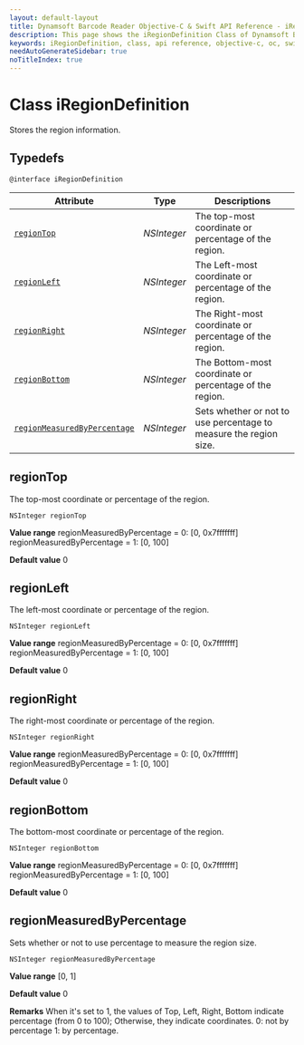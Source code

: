 ```yaml
---
layout: default-layout
title: Dynamsoft Barcode Reader Objective-C & Swift API Reference - iRegionDefinition Class
description: This page shows the iRegionDefinition Class of Dynamsoft Barcode Reader for iOS SDK.
keywords: iRegionDefinition, class, api reference, objective-c, oc, swift
needAutoGenerateSidebar: true
noTitleIndex: true
---
```


# Class iRegionDefinition

Stores the region information.  

## Typedefs

```objc
@interface iRegionDefinition
```  

| Attribute | Type | Descriptions |
|---------- | ---- | ------------ |
| [`regionTop`](auxiliary-RegionDefinition.md#regiontop) | *NSInteger* | The top-most coordinate or percentage of the region. |
| [`regionLeft`](auxiliary-RegionDefinition.md#regionleft) | *NSInteger* | The Left-most coordinate or percentage of the region. |
| [`regionRight`](auxiliary-RegionDefinition.md#regionright) | *NSInteger* | The Right-most coordinate or percentage of the region. |
| [`regionBottom`](auxiliary-RegionDefinition.md#regionbottom) | *NSInteger* | The Bottom-most coordinate or percentage of the region. |
| [`regionMeasuredByPercentage`](auxiliary-RegionDefinition.md#regionmeasuredbypercentage) | *NSInteger* | Sets whether or not to use percentage to measure the region size. |

## regionTop

The top-most coordinate or percentage of the region.

```objc
NSInteger regionTop
```

**Value range**
regionMeasuredByPercentage = 0: [0, 0x7fffffff]  
regionMeasuredByPercentage = 1: [0, 100]  

**Default value**
0

## regionLeft

The left-most coordinate or percentage of the region.

```objc
NSInteger regionLeft
```

**Value range**
regionMeasuredByPercentage = 0: [0, 0x7fffffff]  
regionMeasuredByPercentage = 1: [0, 100]  

**Default value**
0

## regionRight

The right-most coordinate or percentage of the region.

```objc
NSInteger regionRight
```

**Value range**
regionMeasuredByPercentage = 0: [0, 0x7fffffff]
regionMeasuredByPercentage = 1: [0, 100]

**Default value**
0

## regionBottom

The bottom-most coordinate or percentage of the region.

```objc
NSInteger regionBottom
```

**Value range**
regionMeasuredByPercentage = 0: [0, 0x7fffffff]  
regionMeasuredByPercentage = 1: [0, 100]  

**Default value**
0

## regionMeasuredByPercentage

Sets whether or not to use percentage to measure the region size.

```objc
NSInteger regionMeasuredByPercentage
```

**Value range**
[0, 1]

**Default value**
0

**Remarks**
When it's set to 1, the values of Top, Left, Right, Bottom indicate percentage (from 0 to 100); Otherwise, they indicate coordinates. 0: not by percentage 1: by percentage.
